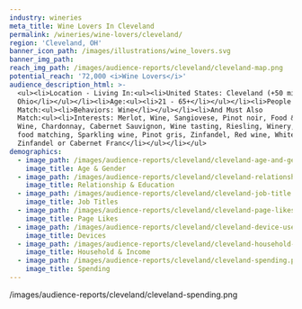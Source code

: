 ```yaml
---
industry: wineries
meta_title: Wine Lovers In Cleveland
permalink: /wineries/wine-lovers/cleveland/
region: 'Cleveland, OH'
banner_icon_path: /images/illustrations/wine_lovers.svg
banner_img_path:
reach_img_path: /images/audience-reports/cleveland/cleveland-map.png
potential_reach: '72,000 <i>Wine Lovers</i>'
audience_description_html: >-
  <ul><li>Location - Living In:<ul><li>United States: Cleveland (+50 mi)
  Ohio</li></ul></li><li>Age:<ul><li>21 - 65+</li></ul></li><li>People Who
  Match:<ul><li>Behaviors: Wine</li></ul></li><li>And Must Also
  Match:<ul><li>Interests: Merlot, Wine, Sangiovese, Pinot noir, Food &amp;
  Wine, Chardonnay, Cabernet Sauvignon, Wine tasting, Riesling, Winery, Wine and
  food matching, Sparkling wine, Pinot gris, Zinfandel, Red wine, White
  Zinfandel or Cabernet Franc</li></ul></li></ul>
demographics:
  - image_path: /images/audience-reports/cleveland/cleveland-age-and-gender.png
    image_title: Age & Gender
  - image_path: /images/audience-reports/cleveland/cleveland-relationship-education.png
    image_title: Relationship & Education
  - image_path: /images/audience-reports/cleveland/cleveland-job-title.png
    image_title: Job Titles
  - image_path: /images/audience-reports/cleveland/cleveland-page-likes.png
    image_title: Page Likes
  - image_path: /images/audience-reports/cleveland/cleveland-device-users.png
    image_title: Devices
  - image_path: /images/audience-reports/cleveland/cleveland-household-income.png
    image_title: Household & Income
  - image_path: /images/audience-reports/cleveland/cleveland-spending.png
    image_title: Spending
---
```



/images/audience-reports/cleveland/cleveland-spending.png